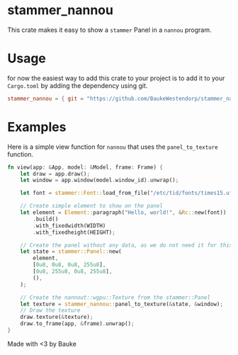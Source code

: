 # stammer_nannou
This crate makes it easy to show a `stammer` Panel in a `nannou` program.

# Usage
for now the easiest way to add this crate to your project is to add it to
your `Cargo.toml` by adding the dependency using git.
```toml
stammer_nannou = { git = "https://github.com/BaukeWestendorp/stammer_nannou" }
```

# Examples
Here is a simple view function for `nannou` that uses the `panel_to_texture` function.
```rust
fn view(app: &App, model: &Model, frame: Frame) {
    let draw = app.draw();
    let window = app.window(model.window_id).unwrap();

    let font = stammer::Font::load_from_file("/etc/tid/fonts/times15.uf2").unwrap();

    // Create simple element to show on the panel
    let element = Element::paragraph("Hello, world!", &Rc::new(font))
        .build()
        .with_fixedwidth(WIDTH)
        .with_fixedheight(HEIGHT);

    // Create the panel without any data, as we do not need it for this example
    let state = stammer::Panel::new(
        element,
        [0u8, 0u8, 0u8, 255u8],
        [0u8, 255u8, 0u8, 255u8],
        (),
    );

    // Create the nannout::wgpu::Texture from the stammer::Panel
    let texture = stammer_nannou::panel_to_texture(&state, &window);
    // Draw the texture
    draw.texture(&texture);
    draw.to_frame(app, &frame).unwrap();
}
```


Made with <3 by Bauke